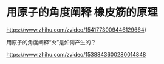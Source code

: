 # 用原子的角度阐释 橡皮筋的原理

https://www.zhihu.com/zvideo/1541773009446129664)

用原子的角度阐释“火”是如何产生的？

https://www.zhihu.com/zvideo/1538843600280014848